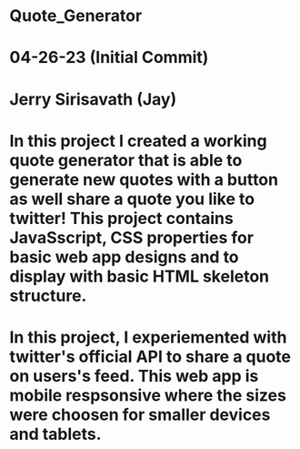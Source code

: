 # Quote_Generator

# 04-26-23 (Initial Commit)

# Jerry Sirisavath (Jay)



# In this project I created a working quote generator that is able to generate new quotes with a button as well share a quote you like to twitter! This project contains JavaSscript, CSS properties for basic web app designs and to display with basic HTML skeleton structure.

# In this project, I experiemented with twitter's official API to share a quote on users's feed. This web app is mobile respsonsive where the sizes were choosen for smaller devices and tablets. 

